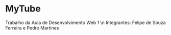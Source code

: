 # MyTube

Trabalho da Aula de Desenvolvimento Web 1 \n
Integrantes: Felipe de Souza Ferreira e Pedro Martines
